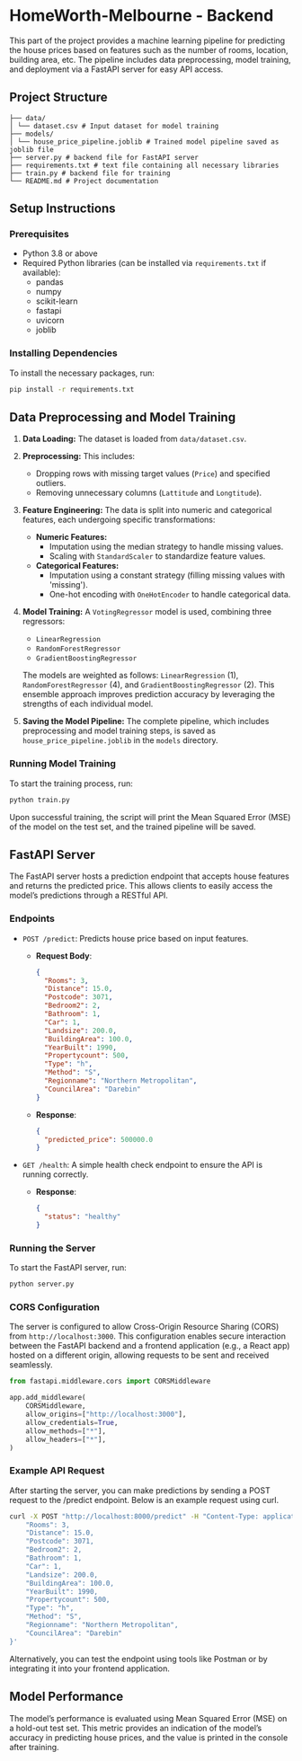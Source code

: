 
# HomeWorth-Melbourne - Backend

This part of the project provides a machine learning pipeline for predicting the house prices based on features such as the number of rooms, location, building area, etc. The pipeline includes data preprocessing, model training, and deployment via a FastAPI server for easy API access.

## Project Structure
```
├── data/
│ └── dataset.csv # Input dataset for model training 
├── models/ 
│ └── house_price_pipeline.joblib # Trained model pipeline saved as joblib file 
├── server.py # backend file for FastAPI server
├── requirements.txt # text file containing all necessary libraries
├── train.py # backend file for training
└── README.md # Project documentation
```

## Setup Instructions

### Prerequisites

- Python 3.8 or above
- Required Python libraries (can be installed via `requirements.txt` if available):
  - pandas
  - numpy
  - scikit-learn
  - fastapi
  - uvicorn
  - joblib

### Installing Dependencies

To install the necessary packages, run:

```bash
pip install -r requirements.txt
```
## Data Preprocessing and Model Training

1. **Data Loading:** The dataset is loaded from `data/dataset.csv`.

2. **Preprocessing:** This includes:
   - Dropping rows with missing target values (`Price`) and specified outliers.
   - Removing unnecessary columns (`Lattitude` and `Longtitude`).

3. **Feature Engineering:** The data is split into numeric and categorical features, each undergoing specific transformations:
   - **Numeric Features:**
     - Imputation using the median strategy to handle missing values.
     - Scaling with `StandardScaler` to standardize feature values.
   - **Categorical Features:**
     - Imputation using a constant strategy (filling missing values with 'missing').
     - One-hot encoding with `OneHotEncoder` to handle categorical data.

4. **Model Training:** A `VotingRegressor` model is used, combining three regressors:
   - `LinearRegression`
   - `RandomForestRegressor`
   - `GradientBoostingRegressor`

   The models are weighted as follows: `LinearRegression` (1), `RandomForestRegressor` (4), and `GradientBoostingRegressor` (2). This ensemble approach improves prediction accuracy by leveraging the strengths of each individual model.

5. **Saving the Model Pipeline:** The complete pipeline, which includes preprocessing and model training steps, is saved as `house_price_pipeline.joblib` in the `models` directory.

### Running Model Training

To start the training process, run:

```bash
python train.py
```
Upon successful training, the script will print the Mean Squared Error (MSE) of the model on the test set, and the trained pipeline will be saved.

## FastAPI Server

The FastAPI server hosts a prediction endpoint that accepts house features and returns the predicted price. This allows clients to easily access the model’s predictions through a RESTful API.

### Endpoints

- `POST /predict`: Predicts house price based on input features.
  - **Request Body**:
    ```json
    {
      "Rooms": 3,
      "Distance": 15.0,
      "Postcode": 3071,
      "Bedroom2": 2,
      "Bathroom": 1,
      "Car": 1,
      "Landsize": 200.0,
      "BuildingArea": 100.0,
      "YearBuilt": 1990,
      "Propertycount": 500,
      "Type": "h",
      "Method": "S",
      "Regionname": "Northern Metropolitan",
      "CouncilArea": "Darebin"
    }
    ```
  - **Response**:
    ```json
    {
      "predicted_price": 500000.0
    }
    ```

- `GET /health`: A simple health check endpoint to ensure the API is running correctly.
  - **Response**:
    ```json
    {
      "status": "healthy"
    }
    ```

### Running the Server

To start the FastAPI server, run:

```bash
python server.py
```
### CORS Configuration

The server is configured to allow Cross-Origin Resource Sharing (CORS) from `http://localhost:3000`. This configuration enables secure interaction between the FastAPI backend and a frontend application (e.g., a React app) hosted on a different origin, allowing requests to be sent and received seamlessly.

```python
from fastapi.middleware.cors import CORSMiddleware

app.add_middleware(
    CORSMiddleware,
    allow_origins=["http://localhost:3000"],
    allow_credentials=True,
    allow_methods=["*"],
    allow_headers=["*"],
)
```
### Example API Request

After starting the server, you can make predictions by sending a POST request to the /predict endpoint. Below is an example request using curl.

```bash
curl -X POST "http://localhost:8000/predict" -H "Content-Type: application/json" -d '{
    "Rooms": 3,
    "Distance": 15.0,
    "Postcode": 3071,
    "Bedroom2": 2,
    "Bathroom": 1,
    "Car": 1,
    "Landsize": 200.0,
    "BuildingArea": 100.0,
    "YearBuilt": 1990,
    "Propertycount": 500,
    "Type": "h",
    "Method": "S",
    "Regionname": "Northern Metropolitan",
    "CouncilArea": "Darebin"
}'
```

Alternatively, you can test the endpoint using tools like Postman or by integrating it into your frontend application.

## Model Performance

The model’s performance is evaluated using Mean Squared Error (MSE) on a hold-out test set. This metric provides an indication of the model’s accuracy in predicting house prices, and the value is printed in the console after training.
